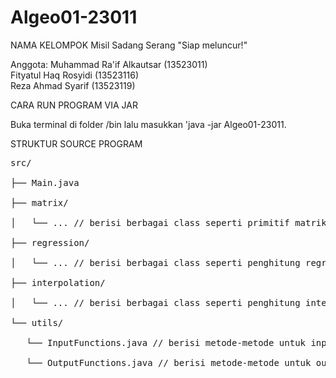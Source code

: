 # Algeo01-23011

NAMA KELOMPOK
Misil Sadang Serang
"Siap meluncur!"

Anggota:
Muhammad Ra'if Alkautsar (13523011)<br/>
Fityatul Haq Rosyidi (13523116)<br/>
Reza Ahmad Syarif (13523119)<br/>

CARA RUN PROGRAM VIA JAR<br/>

Buka terminal di folder /bin lalu masukkan 'java -jar Algeo01-23011.<br/>

STRUKTUR SOURCE PROGRAM<br/>

<pre>
src/<br />
├── Main.java<br />
├── matrix/<br />
│   └── ... // berisi berbagai class seperti primitif matriks, eliminasi gauss, penghitung matriks balikan, dsb.<br />
├── regression/<br />
│   └── ... // berisi berbagai class seperti penghitung regresi linier, regresi kuadratik, dsb.<br />
├── interpolation/<br />
│   └── ... // berisi berbagai class seperti penghitung interpolasi linier, interpolasi bicubic spline, dsb.<br />
└── utils/<br />
   └── InputFunctions.java // berisi metode-metode untuk input (termasuk validasi input, dsb.)<br />
   └── OutputFunctions.java // berisi metode-metode untuk output<br />
</pre>
